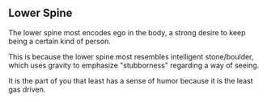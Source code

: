 ## Lower Spine

The lower spine most encodes ego in the body, a strong desire to keep being a certain kind of person.

This is because the lower spine most resembles intelligent stone/boulder, which uses gravity to emphasize "stubborness" regarding a way of seeing.

It is the part of you that least has a sense of humor because it is the least gas driven.